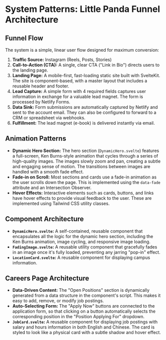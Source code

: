 # System Patterns: Little Panda Funnel Architecture

## Funnel Flow
The system is a simple, linear user flow designed for maximum conversion:

1.  **Traffic Source:** Instagram (Reels, Posts, Stories)
2.  **Call-to-Action (CTA):** A single, clear CTA ("Link in Bio") directs users to the landing page.
3.  **Landing Page:** A mobile-first, fast-loading static site built with SvelteKit. The site is component-based, with a master layout that includes a reusable header and footer.
4.  **Lead Capture:** A simple form with 4 required fields captures user information in exchange for a valuable lead magnet. The form is processed by Netlify Forms.
5.  **Data Sink:** Form submissions are automatically captured by Netlify and sent to the account email. They can also be configured to forward to a CRM or spreadsheet via webhooks.
6.  **Fulfillment:** The lead magnet (e-book) is delivered instantly via email.

## Animation Patterns
- **Dynamic Hero Section:** The hero section (`DynamicHero.svelte`) features a full-screen, Ken Burns-style animation that cycles through a series of high-quality images. The images slowly zoom and pan, creating a subtle and engaging sense of motion. The transitions between images are handled with a smooth fade effect.
- **Fade-in on Scroll:** Most sections and cards use a fade-in animation as the user scrolls down the page. This is implemented using the `data-fade` attribute and an Intersection Observer.
- **Hover Effects:** Interactive elements such as cards, buttons, and links have hover effects to provide visual feedback to the user. These are implemented using Tailwind CSS utility classes.

## Component Architecture
- **`DynamicHero.svelte`:** A self-contained, reusable component that encapsulates all the logic for the dynamic hero section, including the Ken Burns animation, image cycling, and responsive image loading.
- **`FadingImage.svelte`:** A reusable utility component that gracefully fades in an image once it's fully loaded, preventing any jarring "pop-in" effect.
- **`LocationCard.svelte`:** A reusable component for displaying campus information.

## Careers Page Architecture
- **Data-Driven Content:** The "Open Positions" section is dynamically generated from a data structure in the component's script. This makes it easy to add, remove, or modify job postings.
- **Auto-Selecting Form:** The "Apply Now" buttons are connected to the application form, so that clicking on a button automatically selects the corresponding position in the "Position Applying For" dropdown.
- **`JobCard.svelte`:** A reusable component for displaying job postings with salary and hours information in both English and Chinese. The card is styled to look like a physical card with a subtle shadow and hover effect.
